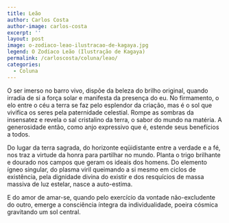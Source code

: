 ```yaml
---
title: Leão
author: Carlos Costa
author-image: carlos-costa
excerpt: ''
layout: post
image: o-zodiaco-leao-ilustracao-de-kagaya.jpg
legend: O Zodíaco Leão (Ilustração de Kagaya)
permalink: /carloscosta/coluna/leao/
categories:
  - Coluna
---
```

O ser imerso no barro vivo, dispõe da beleza do brilho original, quando irradia de si a força solar e manifesta da presença do eu. No firmamento, o elo entre o céu a terra se faz pelo esplendor da criação, mas é o sol que vivifica os seres pela paternidade celestial. Rompe as sombras da insensatez e revela o sal cristalino da terra, o sabor do mundo na matéria. A generosidade então, como anjo expressivo que é, estende seus benefícios a todos.

Do lugar da terra sagrada, do horizonte eqüidistante entre a verdade e a fé, nos traz a virtude da honra para partilhar no mundo. Planta o trigo brilhante e dourado nos campos que geram os ideais dos homens. Do elemento ígneo singular, do plasma viril queimando a si mesmo em ciclos de existência, pela dignidade divina do existir e dos resquícios de massa massiva de luz estelar, nasce a auto-estima.

E do amor de amar-se, quando pelo exercício da vontade não-excludente do outro, emerge a consciência íntegra da individualidade, poeira cósmica gravitando um sol central.